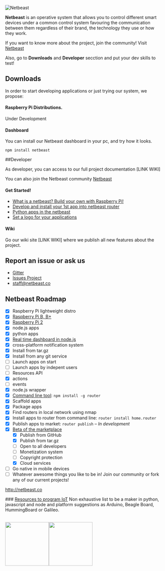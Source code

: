 ![Netbeast](https://github.com/netbeast-co/router/blob/master/img/full-logo.png?raw=true)

**Netbeast** is an operative system that allows you to control different smart devices under a common control system favouring the communication between them regardless of their brand, the technology they use or how they work. 

If you want to know more about the project, join the community! Visit [Netbeast](http://bit.ly/1FfOLZS)

Also, go to **Downloads** and **Developer** secction and put your dev skills to test!

## Downloads

In order to start developing applications or just trying our system, we propose:

#### Raspberry Pi Distributions. 
Under Development

#### Dashboard
You can install our Netbeast dashboard in your pc, and try how it looks. 

```
npm install netbeast
```

##Developer

As developer, you can access to our full project documentation [LINK WIKI]

You can also join the Netbeast community [Netbeast](http://bit.ly/1FfOLZS)

#### Get Started!
* <a href="https://github.com/netbeast-co/router/wiki/Build-your-own-router">What is a netbeast? Build your own with Raspberry Pi!</a>
* <a href="https://github.com/netbeast-co/router/wiki/Install-your-own-app-into-router">Develop and install your 1st app into netbeast router</a>
* <a href="https://github.com/netbeast-co/router/wiki/Python-apps-in-router">Python apps in the netbeast</a>
* <a href="https://github.com/netbeast-co/router/wiki/How-to-set-a-logo-for-your-application">Set a logo for your applications</a>

#### Wiki

Go our wiki site [LINK WIKI] where we publish all new features about the project.

## Report an issue or ask us

* [Gitter](http://bit.ly/1dQmFKt)
* [Issues Project](https://github.com/netbeast-co/docs/issues)
* staff@netbeast.co

## Netbeast Roadmap
- [x] Raspberry Pi lightweight distro
 - [x] <a href="http://bit.ly/1dSz4NS">Raspberry Pi B, B+</a>
 - [x] <a href="http://bit.ly/1H3Sucm">Raspberry Pi 2</a>
 - [x] node.js apps
 - [x] python apps
- [x] [Real time dashboard in node.js](http://bit.ly/1IAsFUm)
 - [x] cross-platform notification system
 - [x] Install from tar.gz
 - [x] Install from any git service
 - [ ] Launch apps on start
 - [ ] Launch apps by indepent users
- [ ] Resources API
 - [x] actions
 - [ ] events
 - [x] node.js wrapper
- [x] <a href="http://bit.ly/1AZ3uDk">Command line tool</a>: `npm install -g router`
 - [x] Scaffold apps
 - [x] Package apps
 - [x] Find routers in local network using nmap
 - [x] Install apps to router from command line: `router install home.router`
 - [x] Publish apps to market: `router publish` – *In development*
- [x] <a href="http://bit.ly/1IUwHpC">Beta of the marketplace</a>
  - [x] Publish from GitHub
  - [x] Publish from tar.gz
  - [ ] Open to all developers
  - [ ] Monetization system
  - [ ] Copyright protection
  - [x] Cloud services
- [ ] Go native in mobile devices
- [ ] Whatever awesome things you like to be in! Join our community or fork any of our current projects! 

http://netbeast.co

### <a href="https://github.com/netbeast-co/router/wiki/Resources-to-program-IoT">Resources to program IoT</a>
Non exhaustive list to be a maker in python, javascript and node and platform suggestions as Arduino, Beagle Board, HummingBoard or Galileo.

<br/>
<img src="https://github.com/netbeast-co/router/blob/master/img/open-source.png?raw=true" height="140px" width="auto"/><img src="https://github.com/netbeast-co/router/blob/master/img/open-hw.png?raw=true" height="140px" width="auto"/>
